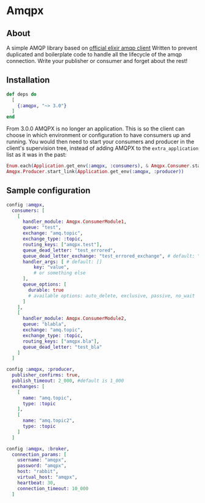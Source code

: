 Amqpx
=========

## About
A simple AMQP library based on [official elixir amqp client](https://hex.pm/packages/amqp)
Written to prevent duplicated and boilerplate code to handle all the lifecycle of the amqp connection. Write your publisher or consumer and forget about the rest!

## Installation

```elixir
def deps do
  [
    {:amqpx, "~> 3.0"}
  ]
end
```

From 3.0.0 AMQPX is no longer an application. This is so the client can choose in which environment or configuration to have consumers up and running.
You would then need to start your consumers and producer in the client's supervision tree, instead of adding AMQPX to the `extra_application` list as it was in the past:

```elixir
Enum.each(Application.get_env(:amqpx, :consumers), & Amqpx.Consumer.start_link(&1))
Amqpx.Producer.start_link(Application.get_env(:amqpx, :producer))

```

## Sample configuration

```elixir
config :amqpx,
  consumers: [
    [
      handler_module: Amqpx.ConsumerModule1,
      queue: "test",
      exchange: "amq.topic",
      exchange_type: :topic,
      routing_keys: ["amqpx.test"],
      queue_dead_letter: "test_errored",
      queue_dead_letter_exchange: "test_errored_exchange", # default: ""
      handler_args: [ # default: []
          key: "value",
          # or something else
      ],
      queue_options: [
        durable: true
        # available options: auto_delete, exclusive, passive, no_wait
      ]
    ],
    [
      handler_module: Amqpx.ConsumerModule2,
      queue: "blabla",
      exchange: "amq.topic",
      exchange_type: :topic,
      routing_keys: ["amqpx.bla"],
      queue_dead_letter: "test_bla"
    ]
  ]

config :amqpx, :producer,
  publisher_confirms: true,
  publish_timeout: 2_000, #default is 1_000
  exchanges: [
    [
      name: "amq.topic",
      type: :topic
    ],
    [
      name: "amq.topic2",
      type: :topic
    ]
  ]

config :amqpx, :broker,
  connection_params: [
    username: "amqpx",
    password: "amqpx",
    host: "rabbit",
    virtual_host: "amqpx",
    heartbeat: 30,
    connection_timeout: 10_000
  ]
```
